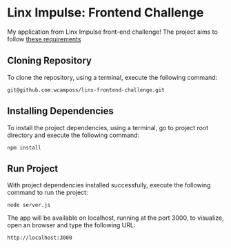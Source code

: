 # Linx Impulse: Frontend Challenge

My application from Linx Impulse front-end challenge!
The project aims to follow [these requirements](https://github.com/chaordic/frontend-developer-challenge)

## Cloning Repository

To clone the repository, using a terminal, execute the following command:

```
git@github.com:wcamposs/linx-frontend-challenge.git
```

## Installing Dependencies

To install the project dependencies, using a terminal, go to project root directory and execute the following command:

```
npm install
```

## Run Project

With project dependencies installed successfully, execute the following command to run the project:

```
node server.js
```

The app will be available on localhost, running at the port 3000, to visualize, open an browser and type the following URL:

```
http://localhost:3000
```
